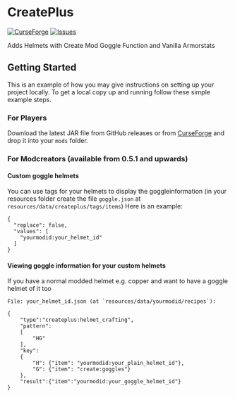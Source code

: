 # CreatePlus

[![CurseForge](http://cf.way2muchnoise.eu/full_377835_downloads.svg)](https://www.curseforge.com/minecraft/mc-mods/create-plus)
[![Issues](https://img.shields.io/github/issues/Robocraft999/CreatePlus)](https://github.com/Robocraft999/CreatePlus/issues)

Adds Helmets with Create Mod Goggle Function and Vanilla Armorstats

## Getting Started

This is an example of how you may give instructions on setting up your project locally.
To get a local copy up and running follow these simple example steps.

### For Players

Download the latest JAR file from GitHub releases or from [CurseForge](https://www.curseforge.com/minecraft/mc-mods/create-plus) and drop it into your `mods` folder.

### For Modcreators (available from 0.5.1 and upwards)

#### Custom goggle helmets
You can use tags for your helmets to display the goggleinformation (in your resources folder create the file `goggle.json` at `resources/data/createplus/tags/items`)
Here is an example:

```
{
  "replace": false,
  "values": [
    "yourmodid:your_helmet_id"
  ]
}
```

#### Viewing goggle information for your custom helmets

If you have a normal modded helmet e.g. copper and want to have a goggle helmet of it too

```
File: your_helmet_id.json (at `resources/data/yourmodid/recipes`):

{
	"type":"createplus:helmet_crafting",
	"pattern":
	[
		"HG"
	],
	"key":
	{
		"H": {"item": "yourmodid:your_plain_helmet_id"},
		"G": {"item": "create:goggles"}
	},
	"result":{"item":"yourmodid:your_goggle_helmet_id"}
}
```

